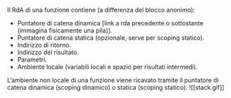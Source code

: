 Il RdA di una funzione contiene (a differenza del blocco anonimo):

- Puntatore di catena dinamica \[link a rda precedente o sottostante (immagina fisicamente una pila)].
- Puntatore di catena statica (opzionale, serve per scoping statico).
- Indirizzo di ritorno.
- Indirizzo del risultato.
- Parametri.
- Ambiente locale (variabili locali e spazio per risultati intermedi).

L’ambiente non locale di una funzione viene ricavato tramite il puntatore di catena dinamica (scoping dinamico) o statica (scoping statico).
![[stack.gif]]